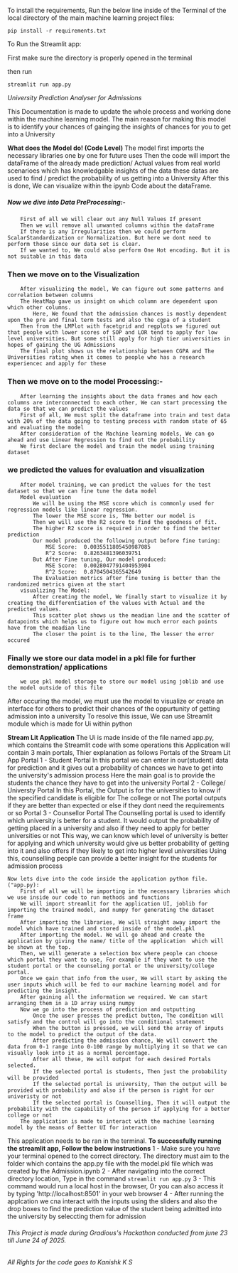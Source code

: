 To install the requirements, Run the below line inside of the Terminal of the local directory of the main machine learning project files:
```
pip install -r requirements.txt
```

To Run the Streamlit app:

First make sure the directory is properly opened in the terminal

then run
```
streamlit run app.py
```

*University Prediction Analyser for Admissions*

This Documentation is made to update the whole process and working done within the machine learning model. 
The main reason for making this model is to identify your chances of gainging the insights of chances for you to get into a University

**What does the Model do! (Code Level)**
    The model first imports the necessary libraries one by one for future uses
    Then the code will import the dataFrame of the already made prediction/ Actual values from real world scenarioes which has knowledgable insights of the data
    these datas are used to find / predict the probability of us getting into a University
    After this is done, We can visualize within the ipynb Code about the dataFrame.
##### Now we dive into Data PreProcessing:- 
        First of all we will clear out any Null Values If present
        Then we will remove all unwanted columns within the dataFrame
        If there is any Irregularities then we could perform ScalarStandardization or Normalization. But here we dont need to perform those since our data set is clear.
        If we wanted to, We could also perform One Hot encoding. But it is not suitable in this data
### Then we move on to the Visualization
        After visualizing the model, We can figure out some patterns and correlation between columns
        The HeatMap gave us insight on which column are dependent upon which other columns.
            Here, We found that the admission chances is mostly dependent upon the pre and final term tests and also the cgpa of a student
        Then from the LMPlot with facetgrid and regplots we figured out that people with lower scores of SOP and LOR tend to apply for low level universities. But some still apply for high tier universities in hopes of gaining the UG Admissions
        The final plot shows us the relationship between CGPA and The Universities rating when it comes to people who has a research experiencec and apply for these     
### Then we move on to the model Processing:- 
        After learning the insights about the data frames and how each columns are interconnected to each other, We can start processing the data so that we can predict the values
        First of all, We must split the dataframe into train and test data with 20% of the data going to testing process with random state of 65 and evaluating the model
        After consideration of the Machine learning models, We can go ahead and use Linear Regression to find out the probability
        We first declare the model and train the model using training dataset
### we predicted the values for evaluation and visualization
        After model training, we can predict the values for the test dataset so that we can fine tune the data model
        Model evaluation
            We will be using the MSE score which is commonly used for regression models like linear regression. 
            The lower the MSE score is, THe better our model is
            Then we will use the R2 score to find the goodness of fit. 
            The higher R2 score is required in order to find the better prediction
            Our model produced the following output before fine tuning:
                MSE Score:  0.0035511805450987085
                R^2 Score:  0.8263481396039751
            But After Fine tuning, Our model produced:
                MSE Score:  0.0028047791404953904
                R^2 Score:  0.8704504365542649
            The Evaluation metrics after fine tuning is better than the randomized metrics given at the start
        visualizing The Model:
            After creating the model, We finally start to visualize it by creating the differentiation of the values with Actual and the predicted values.
            This scatter plot shows us the meadian line and the scatter of datapoints which helps us to figure out how much error each points have from the meadian line
            The closer the point is to the line, The lesser the error occured
### Finally we store our data model in a pkl file for further demonstration/ applications
        we use pkl model storage to store our model using joblib and use the model outside of this file 

After occuring the model, we must use the model to visualize or create an interface for others to predict their chances of the oppurtunity of getting admission into a university
To resolve this issue, We can use Streamlit module which is made for Ui within python 

**Stream Lit Application**
    The Ui is made inside of the file named app.py, which contains the Streamlit code with some operations
    this Application will contain 3 main portals, Thier explanation as follows
    Portals of the Stream Lit App
        Portal 1 - Student Portal
            In this portal we can enter in our(student) data for prediction and it gives out a probability of chances we have to get into the university's admission process
            Here the main goal is to provide the students the chance they have to get into the university
        Portal 2 - College/ Universty Portal
            In this Portal, the Output is for the universities to know if the specified candidate is eligible for The college or not
            The portal outputs if they are better than expected or else if they dont need the requirements or so
        Portal 3 - Counsellor Portal
            The Counselling portal is used to identify which university is better for a student. 
            It would output the probability of getting placed in a university and also if they need to apply for better universities or not
            This way, we can know which level of university is better for applying and which university would give us better probability of getting into it and also offers if they likely to get into higher level universities
            Using this, counselling people can provide a better insight for the students for admission process
    
    Now lets dive into the code inside the application python file. ("app.py):
        First of all we will be importing in the necessary libraries which we use inside our code to run methods and functions
        We will import streamlit for the application UI, joblib for importing the trained model, and numpy for generating the dataset frame
        After importing the libraries, We will straight away import the model which have trained and stored inside of the model.pkl
        After importing the model. We will go ahead and create the application by giving the name/ title of the application  which will be shown at the top.
        Then, we will generate a selection box where people can choose which portal they want to use, For example if they want to use the student portal or the counseling portal or the university/college portal.
        Once we gain that info from the user, We will start by asking the user inputs which will be fed to our machine learning model and for predicting the insight.
        After gaining all the information we required. We can start arranging them in a 1D array using numpy
        Now we go into the process of prediction and outputting
            Once the user presses the predict button, The condition will satisfy and the control will go into the conditional statement 
            When the button is pressed, we will send the array of inputs to the model to predict the output of the data.
            After predicting the admission chance, We will convert the data from 0-1 range into 0-100 range by multiplying it so that we can visually look into it as a normal percentage.
            After all these, We will output for each desired Portals selected.
            If the selected portal is students, Then just the probability will be provided
            If the selected portal is university, Then the output will be provided with probability and also if the person is right for our univeristy or not 
            If the selected portal is Counselling, Then it will output the probability with the capability of the person if applying for a better college or not
        The application is made to interact with the machine learning model by the means of Better UI for interaction

This application needs to be ran in the terminal.
**To successfully running the streamlit app, Follow the below instructions**
    1 - Make sure you have your terminal opened to the correct directory. The directory must aim to the folder which contains the app.py file with the model.pkl file which was created by the Admission.ipynb
    2 - After navigating into the correct directory location, Type in the command ```streamlit run app.py```
    3 - This command would run a local host in the browser, Or you can also  access it by typing 'http://localhost:8501' in your web browser
    4 - After running the applcation we cna interact with the inputs using the sliders and also the drop boxes to find the prediction value of the student being admitted into the university by seleccting them for admission
     
###### This Project is made during Gradious's Hackathon conducted from june 23 till June 24 of 2025. 
###### All Rights for the code goes to Kanishk K S